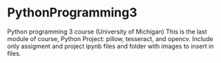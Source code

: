 # PythonProgramming3
Python programming 3 course (University of Michigan)
This is the last module of course, Python Project: pillow, tesseract, and opencv.
Include only assigment and project ipynb files and folder with images to insert in files.
